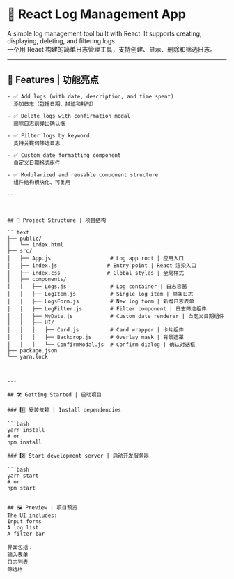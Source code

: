 # 📘 React Log Management App

A simple log management tool built with React. It supports creating, displaying, deleting, and filtering logs.  
一个用 React 构建的简单日志管理工具，支持创建、显示、删除和筛选日志。

---

## 🧩 Features | 功能亮点

```text
- ✅ Add logs (with date, description, and time spent)  
  添加日志（包括日期、描述和耗时）

- ✅ Delete logs with confirmation modal  
  删除日志前弹出确认框

- ✅ Filter logs by keyword  
  支持关键词筛选日志

- ✅ Custom date formatting component  
  自定义日期格式组件

- ✅ Modularized and reusable component structure  
  组件结构模块化、可复用

---



## 📁 Project Structure | 项目结构

```text
├── public/
│   └── index.html
├── src/
│   ├── App.js                   # Log app root | 应用入口
│   ├── index.js                # Entry point | React 渲染入口
│   ├── index.css               # Global styles | 全局样式
│   ├── components/
│   │   ├── Logs.js              # Log container | 日志容器
│   │   ├── LogItem.js           # Single log item | 单条日志
│   │   ├── LogsForm.js          # New log form | 新增日志表单
│   │   ├── LogFilter.js         # Filter component | 日志筛选组件
│   │   ├── MyDate.js            # Custom date renderer | 自定义日期组件
│   │   ├── UI/
│   │   │   ├── Card.js          # Card wrapper | 卡片组件
│   │   │   ├── Backdrop.js      # Overlay mask | 背景遮罩
│   │   │   └── ConfirmModal.js  # Confirm dialog | 确认对话框
├── package.json
└── yarn.lock



---

## 🛠️ Getting Started | 启动项目

### 1️⃣ 安装依赖 | Install dependencies

```bash
yarn install
# or
npm install

### 2️⃣ Start development server | 启动开发服务器

```bash
yarn start
# or
npm start


## 🖼️ Preview | 项目预览
The UI includes:
Input forms
A log list
A filter bar

界面包括：
输入表单
日志列表
筛选栏


